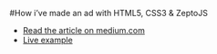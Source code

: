 #How i’ve made an ad with HTML5, CSS3 & ZeptoJS

* [Read the article on medium.com](https://medium.com/@cmnstmntmn/how-i-ve-made-an-ad-with-html5-css3-zeptojs-3b9a0d5da757)
* [Live example](http://codepen.io/anon/pen/XbOOmK)
